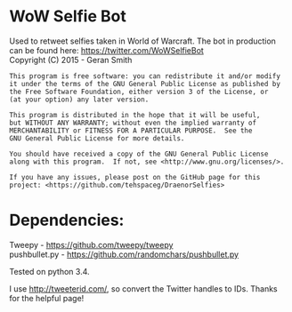 # WoW Selfie Bot
Used to retweet selfies taken in World of Warcraft. The bot in production can be found here: https://twitter.com/WoWSelfieBot  
    Copyright (C) 2015  - Geran Smith

    This program is free software: you can redistribute it and/or modify
    it under the terms of the GNU General Public License as published by
    the Free Software Foundation, either version 3 of the License, or
    (at your option) any later version.

    This program is distributed in the hope that it will be useful,
    but WITHOUT ANY WARRANTY; without even the implied warranty of
    MERCHANTABILITY or FITNESS FOR A PARTICULAR PURPOSE.  See the
    GNU General Public License for more details.

    You should have received a copy of the GNU General Public License
    along with this program.  If not, see <http://www.gnu.org/licenses/>.
    
    If you have any issues, please post on the GitHub page for this project: <https://github.com/tehspaceg/DraenorSelfies>

# Dependencies:  
Tweepy - https://github.com/tweepy/tweepy  
pushbullet.py - https://github.com/randomchars/pushbullet.py  

Tested on python 3.4.

I use http://tweeterid.com/, so convert the Twitter handles to IDs. Thanks for the helpful page!
